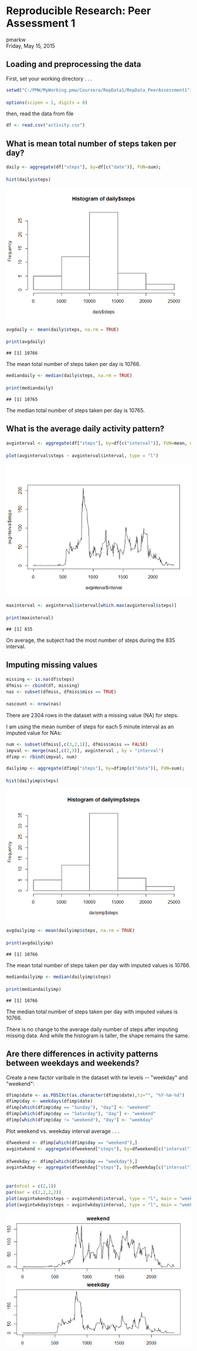 # Reproducible Research: Peer Assessment 1
pmarkw  
Friday, May 15, 2015  


## Loading and preprocessing the data

First, set your working directory . . .

```r
setwd("C:/PMW/MyWorking.pmw/Coursera/RepData1/RepData_PeerAssessment1")

options(scipen = 1, digits = 0)
```


then, read the data from file

```r
df <- read.csv("activity.csv")
```


## What is mean total number of steps taken per day?


```r
daily <- aggregate(df["steps"], by=df[c("date")], FUN=sum);

hist(daily$steps)
```

![](PA1_template_files/figure-html/unnamed-chunk-3-1.png) 

```r
avgdaily <- mean(daily$steps, na.rm = TRUE)

print(avgdaily)
```

```
## [1] 10766
```

The mean total number of steps taken per day is 10766.


```r
mediandaily <- median(daily$steps, na.rm = TRUE)

print(mediandaily)
```

```
## [1] 10765
```

The median total number of steps taken per day is 10765.

## What is the average daily activity pattern?


```r
avginterval <- aggregate(df["steps"], by=df[c("interval")], FUN=mean, na.rm=TRUE)

plot(avginterval$steps ~ avginterval$interval, type = "l")
```

![](PA1_template_files/figure-html/unnamed-chunk-5-1.png) 

```r
maxinterval <- avginterval$interval[which.max(avginterval$steps)]

print(maxinterval)
```

```
## [1] 835
```

On average, the subject had the most number of steps during the 835 interval.


## Imputing missing values


```r
missing <- is.na(df$steps)
dfmiss <- cbind(df, missing)
nas <- subset(dfmiss, dfmiss$miss == TRUE)

nascount <- nrow(nas)
```

There are 2304 rows in the dataset with a missing value (NA) for steps.

I am using the mean number of steps for each 5 minute interval as an imputed value for NAs:


```r
num <- subset(dfmiss[,c(3,2,1)], dfmiss$miss == FALSE)
impval <- merge(nas[,c(2,3)], avginterval , by = "interval")
dfimp <- rbind(impval, num)
```



```r
dailyimp <- aggregate(dfimp["steps"], by=dfimp[c("date")], FUN=sum);

hist(dailyimp$steps)
```

![](PA1_template_files/figure-html/unnamed-chunk-8-1.png) 

```r
avgdailyimp <- mean(dailyimp$steps, na.rm = TRUE)

print(avgdailyimp)
```

```
## [1] 10766
```

The mean total number of steps taken per day with imputed values is 10766.


```r
mediandailyimp <- median(dailyimp$steps)

print(mediandailyimp)
```

```
## [1] 10766
```

The median total number of steps taken per day with imputed values is 10766.

There is no change to the average daily number of steps after imputing missing data. And while the histogram is taller, the shape remains the same.




## Are there differences in activity patterns between weekdays and weekends?

Create a new factor varibale in the dataset with tw levels -- "weekday" and "weekend":


```r
dfimp$date <- as.POSIXct(as.character(dfimp$date),tz="", "%Y-%m-%d")
dfimp$day <- weekdays(dfimp$date)
dfimp[which(dfimp$day == "Sunday"), "day"] <- "weekend"
dfimp[which(dfimp$day == "Saturday"), "day"] <- "weekend"
dfimp[which(dfimp$day != "weekend"), "day"] <- "weekday"
```


Plot weekend vs. weekday interval average . . .


```r
dfweekend <- dfimp[which(dfimp$day == "weekend"),]
avgintwkend <- aggregate(dfweekend["steps"], by=dfweekend[c("interval")], FUN=mean)

dfweekday <- dfimp[which(dfimp$day == "weekday"),]
avgintwkday <- aggregate(dfweekday["steps"], by=dfweekday[c("interval")], FUN=mean)


par(mfcol = c(2,1))
par(mar = c(2,2,2,2))
plot(avgintwkend$steps ~ avgintwkend$interval, type = "l", main = "weekend")
plot(avgintwkday$steps ~ avgintwkday$interval, type = "l", main = "weekday")
```

![](PA1_template_files/figure-html/unnamed-chunk-11-1.png) 



